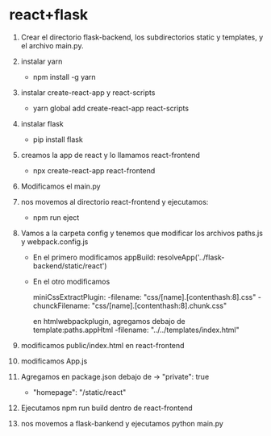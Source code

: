 # react+flask

1. Crear el directorio flask-backend, los subdirectorios static y templates, y el archivo main.py.

2. instalar yarn

   - npm install -g yarn

3. instalar create-react-app y react-scripts

   - yarn global add create-react-app react-scripts

4. instalar flask

   - pip install flask

5. creamos la app de react y lo llamamos react-frontend

   - npx create-react-app react-frontend

6. Modificamos el main.py

7. nos movemos al directorio react-frontend y ejecutamos:

   - npm run eject

8. Vamos a la carpeta config y tenemos que modificar los archivos paths.js y webpack.config.js

   - En el primero modificamos appBuild: resolveApp('../flask-backend/static/react')
   - En el otro modificamos

     miniCssExtractPlugin:
     -filename: "css/[name].[contenthash:8].css"
     -chunckFilename: "css/[name].[contenthash:8].chunk.css"

     en htmlwebpackplugin, agregamos debajo de template:paths.appHtml
     -filename: "../../templates/index.html"

9. modificamos public/index.html en react-frontend

10. modificamos App.js

11. Agregamos en package.json debajo de -> "private": true

    - "homepage": "/static/react"

12. Ejecutamos npm run build dentro de react-frontend

13. nos movemos a flask-bankend y ejecutamos python main.py
